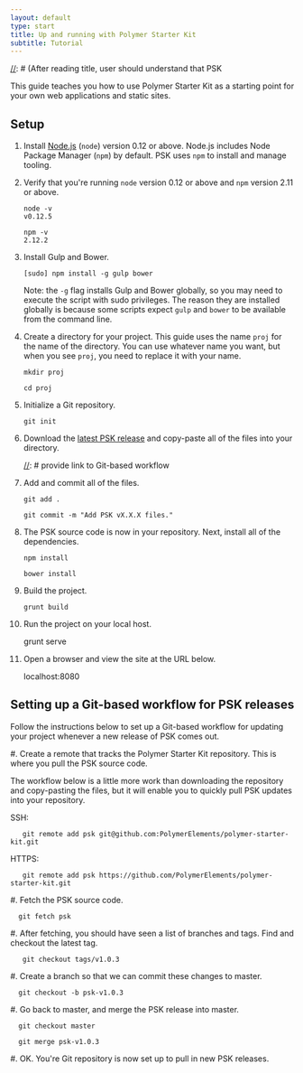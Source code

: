 ```yaml
---
layout: default
type: start
title: Up and running with Polymer Starter Kit
subtitle: Tutorial
---
```


[//]: # (After reading title, user should understand that PSK

This guide teaches you how to use Polymer Starter Kit as a starting point for your own
web applications and static sites.

## Setup

1. Install [Node.js](https://nodejs.org/) (`node`) version 0.12 or above. 
   Node.js includes
   Node Package Manager (`npm`) by default. PSK uses `npm` to install and manage
   tooling.

2. Verify that you're running `node` version 0.12 or above and `npm` version 2.11
   or above.

       node -v
       v0.12.5

       npm -v
       2.12.2

3. Install Gulp and Bower.

       [sudo] npm install -g gulp bower

   Note: the `-g` flag installs Gulp and Bower globally, so you may need to 
   execute the script with sudo privileges. The reason they are installed
   globally is because some scripts expect 
   `gulp` and `bower` to be available from the command line. 

   [//]: # (discussion of the Git workflow)

4. Create a directory for your project. This guide uses the name `proj` for the 
   name of the directory. You can use whatever name you want, but when you see
   `proj`, you need to replace it with your name.

       mkdir proj

       cd proj

5. Initialize a Git repository.

       git init

6. Download the [latest PSK release][psk latest release url] and copy-paste 
   all of the files into your directory.

   [//]: # (if you copy-paste, you're going to miss all the dot files...)

   [//]: # provide link to Git-based workflow

7. Add and commit all of the files.

       git add .

       git commit -m "Add PSK vX.X.X files."

8. The PSK source code is now in your repository. Next, install all
   of the dependencies.

       npm install

       bower install

9. Build the project.

       grunt build

10. Run the project on your local host.

       grunt serve

11. Open a browser and view the site at the URL below.

       localhost:8080


## Setting up a Git-based workflow for PSK releases

Follow the instructions below to set up a Git-based workflow for updating
your project whenever a new release of PSK comes out. 

#. Create a remote that tracks the Polymer Starter Kit repository. This is
   where you pull the PSK source code. 

   The workflow below is a little more work than downloading the repository
   and copy-pasting the files, but it will enable you to quickly pull 
   PSK updates into your repository.

   SSH:

       git remote add psk git@github.com:PolymerElements/polymer-starter-kit.git

   HTTPS: 

       git remote add psk https://github.com/PolymerElements/polymer-starter-kit.git

#. Fetch the PSK source code.

      git fetch psk

#. After fetching, you should have seen a list of branches and tags. Find and 
   checkout the latest tag.

       git checkout tags/v1.0.3

#. Create a branch so that we can commit these changes to master.

      git checkout -b psk-v1.0.3

#. Go back to master, and merge the PSK release into master.

      git checkout master

[//]: # (this adds all commits from PSK to your repository...)

      git merge psk-v1.0.3

#. OK. You're Git repository is now set up to pull in new PSK releases.



[psk latest release url]: https://github.com/PolymerElements/polymer-starter-kit/releases
